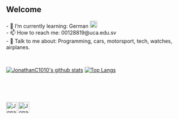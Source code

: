 ## Welcome


<p>
- 🌱 I’m currently learning:  German <img alt="" width="20" src="https://www.flaticon.com/svg/static/icons/svg/2105/2105658.svg" />
  <br/>
- 📫 How to reach me: 00128819@uca.edu.sv
  <br/>
- 💬 Talk to me about: Programming, cars, motorsport, tech, watches, airplanes.
  </p>

<br/>



[![JonathanC1010's github stats](https://github-readme-stats.vercel.app/api?username=JonathanC1010&count_private=true&show_icons=true&theme=blue-green)](https://github.com/anuraghazra/github-readme-stats)
[![Top Langs](https://github-readme-stats.vercel.app/api/top-langs/?username=JonathanC1010&layout=compact&theme=blue-green)](https://github.com/anuraghazra/github-readme-stats)


  <br/><br/><br/>


<a href="https://www.instagram.com/jonathanc1010/">
  <img align="left" alt="JonathanC1010's Instagram" width="30px" src="https://cdn-icons-png.flaticon.com/512/174/174855.png" />
</a>
<a href="https://www.paypal.me/JonC15">
  <img align="left" alt="JonathanC1010's Paypal" width="30px" src="https://cdn-icons-png.flaticon.com/512/888/888870.png" />
</a>
